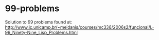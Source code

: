 # 99-problems
Solution to 99 problems found at:
http://www.ic.unicamp.br/~meidanis/courses/mc336/2006s2/funcional/L-99_Ninety-Nine_Lisp_Problems.html
